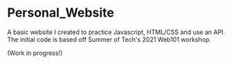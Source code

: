 # Personal_Website
A basic website I created to practice Javascript, HTML/CSS and use an API. The initial code is based off Summer of Tech's 2021 Web101 workshop.

(Work in progress!)
